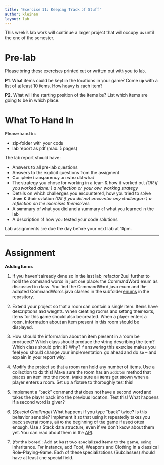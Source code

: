 ```yaml
---
title: 'Exercise 11: Keeping Track of Stuff'
author: kleinen
layout: lab
---
```

<!--<span class = "attention">Not yet reviewed and published for WS 2019/20 Term!</span>-->

This week&#8217;s lab work will continue a larger project that will occupy us until the end of the semester.

# Pre-lab

Please bring these exercises printed out or written out with you to lab.

**P1**. What items could be kept in the locations in your game? Come up with a list of at least 10 items. How heavy is each item?

**P2.** What will the starting position of the items be? List which items are going to be in which place.


# What To Hand In
Please hand in:
* zip-folder with your code
* lab report as pdf (max. 5 pages)

The lab report should have: 
* Answers to all pre-lab questions
* Answers to the explicit questions from the assigment
* Complete transparency on who did what
* The strategy you chose for working in a team & how it worked out *(OR if you worked alone: ) a reflection on your own working strategy*
* Details on which challenges you encountered, how you tried to solve them & their solution *(OR if you did not encounter any challenges: ) a reflection on the exercises themselves*
* A summary of what you did and a summary of what you learned in the lab
* A description of how you tested your code solutions

Lab assignments are due the day before your next lab at 10pm.

* * *

# Assignment

**Adding Items**

1. If you haven't already done so in the last lab, refactor Zuul further to hold the command words in just one place: the CommandWord enum as discussed in class. You find the CommandWord.java enum and the adapted CommandWords.java classes in the subfolder [enums](https://github.com/htw-imi-info1/exercise10/tree/master/enums) in the repository.

2.  Extend your project so that a room can contain a single item. Items have descriptions and weights. When creating rooms and setting their exits, items for this game should also be created. When a player enters a room, information about an item present in this room should be displayed.
3.  How should the information about an item present in a room be produced? Which class should produce the string describing the item? Which class should print it? Why? If answering this exercise makes you feel you should change your implementation, go ahead and do so &#8211; and explain in your report why.
4.  Modify the project so that a room can hold any number of items. Use a collection to do this! Make sure the room has an `addItem` method that places an item into the room. Make sure all items get shown when a player enters a room. Set up a fixture to thoroughly test this!

5.  Implement a &#8220;back&#8221; command that does not have a second word and takes the player back into the previous location. Test this! What happens if a second word is given?

6.  (*Special Challenge*) What happens if you type &#8220;back&#8221; twice? Is this behavior sensible? Implement it so that using it repeatedly takes you back several rooms, all to the beginning of the game if used often enough. Use a Stack data structure, even if we don&#8217;t know about them yet. You can read about them in the [API][1].
7.  (for the bored): Add at least two specialized Items to the game, using inheritance. For instance, add Food, Weapons and Clothing in a classical Role-Playing-Game. Each of these specializations (Subclasses) should have at least one special field.


 [1]: https://docs.oracle.com/javase/8/docs/api/java/util/Stack.html
